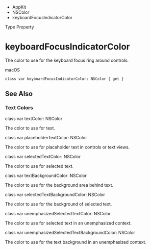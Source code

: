 

- AppKit
- NSColor
-  keyboardFocusIndicatorColor 

Type Property

# keyboardFocusIndicatorColor

The color to use for the keyboard focus ring around controls.

macOS

``` source
class var keyboardFocusIndicatorColor: NSColor { get }
```

## See Also

### Text Colors

class var textColor: NSColor

The color to use for text.

class var placeholderTextColor: NSColor

The color to use for placeholder text in controls or text views.

class var selectedTextColor: NSColor

The color to use for selected text.

class var textBackgroundColor: NSColor

The color to use for the background area behind text.

class var selectedTextBackgroundColor: NSColor

The color to use for the background of selected text.

class var unemphasizedSelectedTextColor: NSColor

The color to use for selected text in an unemphasized context.

class var unemphasizedSelectedTextBackgroundColor: NSColor

The color to use for the text background in an unemphasized context.

